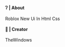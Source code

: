 <b>❔ | About</b>
<br>
<br>
Roblox New Ui In Html Css 
<br>
<br>
<b>👤 | Creator</b>
<br>
<br>
TheWindows

